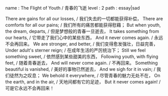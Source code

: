name : The Flight of Youth / 青春的飞逝
level : 2
path : essay|sad

There are gains for all our losses, / 我们失去的一切都能获得补偿，
There are comforts for all our pains; / 我们所有的痛苦都能获得慰藉；
But when youth, the dream, departs, / 但是梦想般的青春一旦逝去，
It takes something from our hearts, / 它带走了我们心中的某些东西，
And it never comes again. / 永远不会再回来。
We are stronger, and better, / 我们变得愈发强壮，日益完善，
Under adult's sterner reign; / 在成年生活的严厉统治下；
Still we feel something sweet, / 依然感到某些甜美的东西，
Following youth, with flying feet, / 随着青春逝去，
And will never come again. / 不再回来。
Something beautiful is vanished, / 美好的事物已然逝去，
And we sigh for it in vain; / 我们徒然为之叹息；
We behold it everywhere, / 尽管青春的魅力无处不在，
On the earth, and in the air, / 天地间都有它的足迹，
But it never comes again! / 可是它永远不会再回来！
